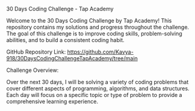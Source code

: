 30 Days Coding Challenge - Tap Academy

Welcome to the 30 Days Coding Challenge by Tap Academy! This repository contains my solutions and progress throughout the challenge. The goal of this challenge is to improve coding skills, problem-solving abilities, and to build a consistent coding habit.

GitHub Repository Link: https://github.com/Kavya-918/30DaysCodingChallengeTapAcademy/tree/main

Challenge Overview:

Over the next 30 days, I will be solving a variety of coding problems that cover different aspects of programming, algorithms, and data structures. Each day will focus on a specific topic or type of problem to provide a comprehensive learning experience.
